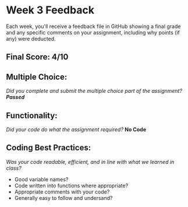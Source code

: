 # Week 3 Feedback
Each week, you'll receive a feedback file in GitHub showing a final grade and any specific comments on your assignment, including why points (if any) were deducted.


## Final Score: 4/10

## Multiple Choice:
_Did you complete and submit the multiple choice part of the assignment?_
***Passed***

## Functionality: 
_Did your code do what the assignment required?_
**No Code**

## Coding Best Practices:
_Was your code readable, efficient, and in line with what we learned in class?_
* Good variable names? 
* Code written into functions where appropriate?
* Appropriate comments with your code?
* Generally easy to follow and undersand?
